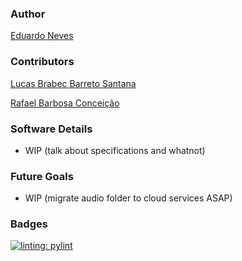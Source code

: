 ### Author

[Eduardo Neves](https://github.com/snowedz)

### Contributors

[Lucas Brabec Barreto Santana](https://github.com/Brabec)

[Rafael Barbosa Conceição](https://github.com/rafabarbosa)

### Software Details

- WIP (talk about specifications and whatnot)

### Future Goals

- WIP (migrate audio folder to cloud services ASAP)

### Badges

[![linting: pylint](https://img.shields.io/badge/linting-pylint-yellowgreen)](https://github.com/PyCQA/pylint)
